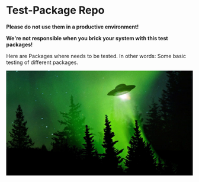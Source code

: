 # Test-Package Repo
**Please do not use them in a productive environment!**

**We're not responsible when you brick your system with this test packages!**

Here are Packages where needs to be tested.
In other words: 
Some basic testing of different packages.

![Example: ufolinux grub boot background](https://github.com/ufolinux/test-packages/blob/main/ufogrub.png)
